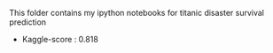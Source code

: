 This folder contains my ipython notebooks for titanic disaster survival prediction
* Kaggle-score : 0.818
 
